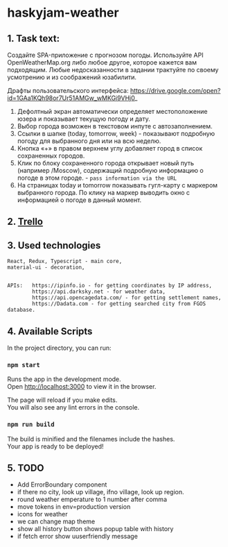 # haskyjam-weather

## 1. Task text:

Создайте SPA-приложение с прогнозом погоды. Используйте API OpenWeatherMap.org либо любое другое, которое кажется вам подходящим. Любые недосказанности в задании трактуйте по своему усмотрению и из соображений юзабилити.

Драфты пользовательского интерфейса: 
https://drive.google.com/open?id=1GAa1KQh98or7Ur51AMGw_wMKGi9VHj0_

1) Дефолтный экран автоматически определяет местоположение юзера и показывает текущую погоду и дату. 
2) Выбор города возможен в текстовом инпуте с автозаполнением.
3) Ссылки в шапке (today, tomorrow, week) - показывают подробную погоду для выбранного дня или на всю неделю. 
4) Кнопка «+» в правом верхнем углу добавляет город в список сохраненных городов.
5) Клик по блоку сохраненного города открывает новый путь (например /Moscow), содержащий подробную информацию о погоде в этом городе. - `pass information via the URL`
6) На страницах today и tomorrow показывать гугл-карту с маркером выбранного города. По клику на маркер выводить окно с информацией о погоде в данный момент. 

## 2. [Trello](https://trello.com/b/jFjR7ocW/haskyjam-weather)


## 3. Used technologies

    React, Redux, Typescript - main core,
    material-ui - decoration,
    

    APIs:   https://ipinfo.io - for getting coordinates by IP address,
            https://api.darksky.net - for weather data,
            https://api.opencagedata.com/ - for getting settlement names,
            https://Dadata.com - for getting searched city from FGOS database.

## 4. Available Scripts

In the project directory, you can run:

### `npm start`

Runs the app in the development mode.<br />
Open [http://localhost:3000](http://localhost:3000) to view it in the browser.

The page will reload if you make edits.<br />
You will also see any lint errors in the console.

### `npm run build`

The build is minified and the filenames include the hashes.<br />
Your app is ready to be deployed!

## 5. TODO

 - Add ErrorBoundary component
 - if there no city, look up village, ifno village, look up region.
 - round weather emperature to 1 number after comma
 - move tokens in env=production version
 - icons for weather
 - we can change map theme
 - show all history button shows popup table with history
 - if fetch error show uuserfriendly message